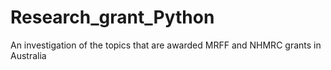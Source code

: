 # Research_grant_Python
An investigation of the topics that are awarded MRFF and NHMRC grants in Australia
